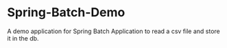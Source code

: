 # Spring-Batch-Demo
A demo application for Spring Batch Application to read a csv file and store it in the db.
